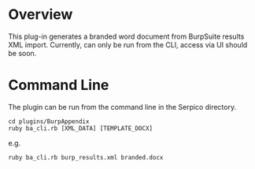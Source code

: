 # Overview

This plug-in generates a branded word document from BurpSuite results XML import. Currently, can only be run from the CLI, access via UI should be soon.

# Command Line

The plugin can be run from the command line in the Serpico directory.

```
cd plugins/BurpAppendix
ruby ba_cli.rb [XML_DATA] [TEMPLATE_DOCX]
```

e.g.
```
ruby ba_cli.rb burp_results.xml branded.docx
```

